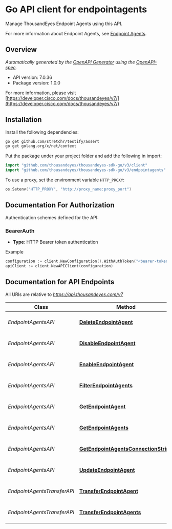 # Go API client for endpointagents

Manage ThousandEyes Endpoint Agents using this API. 

For more information about Endpoint Agents, see [Endpoint Agents](https://docs.thousandeyes.com/product-documentation/global-vantage-points/endpoint-agents).

## Overview
*Automatically generated by the [OpenAPI Generator](https://openapi-generator.tech) using the [OpenAPI-spec](https://www.openapis.org/).*

- API version: 7.0.36
- Package version: 1.0.0

For more information, please visit [https://developer.cisco.com/docs/thousandeyes/v7/](https://developer.cisco.com/docs/thousandeyes/v7/)

## Installation

Install the following dependencies:

```sh
go get github.com/stretchr/testify/assert
go get golang.org/x/net/context
```

Put the package under your project folder and add the following in import:

```go
import "github.com/thousandeyes/thousandeyes-sdk-go/v3/client"
import "github.com/thousandeyes/thousandeyes-sdk-go/v3/endpointagents"
```

To use a proxy, set the environment variable `HTTP_PROXY`:

```go
os.Setenv("HTTP_PROXY", "http://proxy_name:proxy_port")
```

## Documentation For Authorization

Authentication schemes defined for the API:
### BearerAuth
- **Type**: HTTP Bearer token authentication

Example

```go
configuration := client.NewConfiguration().WithAuthToken("<bearer-token>")
apiClient := client.NewAPIClient(configuration)
```

## Documentation for API Endpoints

All URIs are relative to *https://api.thousandeyes.com/v7*

Class | Method | HTTP request | Description
------------ | ------------- | ------------- | -------------
*EndpointAgentsAPI* | [**DeleteEndpointAgent**](docs/EndpointAgentsAPI.md#deleteendpointagent) | **Delete** /endpoint/agents/{agentId} | Delete endpoint agent
*EndpointAgentsAPI* | [**DisableEndpointAgent**](docs/EndpointAgentsAPI.md#disableendpointagent) | **Post** /endpoint/agents/{agentId}/disable | Disable endpoint agent
*EndpointAgentsAPI* | [**EnableEndpointAgent**](docs/EndpointAgentsAPI.md#enableendpointagent) | **Post** /endpoint/agents/{agentId}/enable | Enable endpoint agent
*EndpointAgentsAPI* | [**FilterEndpointAgents**](docs/EndpointAgentsAPI.md#filterendpointagents) | **Post** /endpoint/agents/filter | Filter endpoint agents
*EndpointAgentsAPI* | [**GetEndpointAgent**](docs/EndpointAgentsAPI.md#getendpointagent) | **Get** /endpoint/agents/{agentId} | Retrieve endpoint agent
*EndpointAgentsAPI* | [**GetEndpointAgents**](docs/EndpointAgentsAPI.md#getendpointagents) | **Get** /endpoint/agents | List endpoint agents
*EndpointAgentsAPI* | [**GetEndpointAgentsConnectionString**](docs/EndpointAgentsAPI.md#getendpointagentsconnectionstring) | **Get** /endpoint/agents/connection-string | Get agent connection string
*EndpointAgentsAPI* | [**UpdateEndpointAgent**](docs/EndpointAgentsAPI.md#updateendpointagent) | **Patch** /endpoint/agents/{agentId} | Update endpoint agent
*EndpointAgentsTransferAPI* | [**TransferEndpointAgent**](docs/EndpointAgentsTransferAPI.md#transferendpointagent) | **Post** /endpoint/agents/{agentId}/transfer | Transfer endpoint agent
*EndpointAgentsTransferAPI* | [**TransferEndpointAgents**](docs/EndpointAgentsTransferAPI.md#transferendpointagents) | **Post** /endpoint/agents/transfer/bulk | Bulk transfer agents

